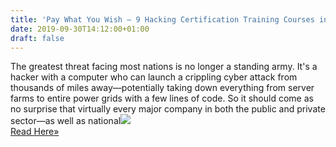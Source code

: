 ```yaml
---
title: 'Pay What You Wish — 9 Hacking Certification Training Courses in 1 Bundle'
date: 2019-09-30T14:12:00+01:00
draft: false
---
```


The greatest threat facing most nations is no longer a standing army. It's a hacker with a computer who can launch a crippling cyber attack from thousands of miles away—potentially taking down everything from server farms to entire power grids with a few lines of code. So it should come as no surprise that virtually every major company in both the public and private sector—as well as national![](http://feeds.feedburner.com/~r/TheHackersNews/~4/txr2Obw5Ljc)  
[Read Here»](https://thehackernews.com/2019/09/learn-hacking-course-certification.html)